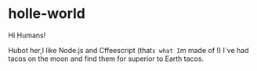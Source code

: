 # holle-world

Hi Humans!

Hubot her,I like Node.js and Cffeescript (that`s what I`m made of !)
I`ve had tacos on the moon and find them for superior to Earth tacos.
